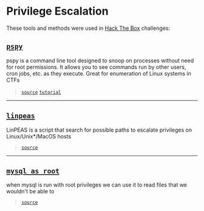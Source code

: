 # Privilege Escalation

These tools and methods were used in [Hack The Box](https://www.hackthebox.com/) challenges:

## [`pspy`](https://github.com/DominicBreuker/pspy)

pspy is a command line tool designed to snoop on processes without need for root permissions.
It allows you to see commands run by other users, cron jobs, etc. as they execute. Great for enumeration of Linux systems in CTFs

> [`source`](https://github.com/DominicBreuker/pspy)
> [`tutorial`](https://jayden-lind.github.io/posts/htb-opensource/)

---

## [`linpeas`](linpeas.sh)

LinPEAS is a script that search for possible paths to escalate privileges on Linux/Unix*/MacOS hosts

> [`source`](https://github.com/carlospolop/PEASS-ng/tree/master/linPEAS)

---

## [`mysql_as_root`](mysql_as_root.c)

when mysql is run with root privileges we can use it to read files that we wouldn't be able to

> [`source`](https://www.exploit-db.com/exploits/1518)
